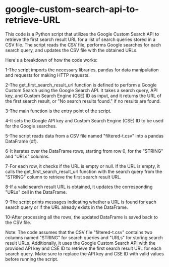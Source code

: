 # google-custom-search-api-to-retrieve-URL
This code is a Python script that utilizes the Google Custom Search API to retrieve the first search result URL for a list of search queries stored in a CSV file. The script reads the CSV file, performs Google searches for each search query, and updates the CSV file with the obtained URLs.

Here's a breakdown of how the code works:

1-The script imports the necessary libraries, pandas for data manipulation and requests for making HTTP requests.

2-The get_first_search_result_url function is defined to perform a Google Custom Search using the Google Search API. It takes a search query, API key, and Custom Search Engine (CSE) ID as input, and it returns the URL of the first search result, or "No search results found." if no results are found.

3-The main function is the entry point of the script.

4-It sets the Google API key and Custom Search Engine (CSE) ID to be used for the Google searches.

5-The script reads data from a CSV file named "filtered-t.csv" into a pandas DataFrame (df).

6-It iterates over the DataFrame rows, starting from row 0, for the "STRING" and "URLs" columns.

7-For each row, it checks if the URL is empty or null. If the URL is empty, it calls the get_first_search_result_url function with the search query from the "STRING" column to retrieve the first search result URL.

8-If a valid search result URL is obtained, it updates the corresponding "URLs" cell in the DataFrame.

9-The script prints messages indicating whether a URL is found for each search query or if the URL already exists in the DataFrame.

10-After processing all the rows, the updated DataFrame is saved back to the CSV file.

Note: The code assumes that the CSV file "filtered-t.csv" contains two columns named "STRING" for search queries and "URLs" for storing search result URLs. Additionally, it uses the Google Custom Search API with the provided API key and CSE ID to retrieve the first search result URL for each search query. Make sure to replace the API key and CSE ID with valid values before running the script.
